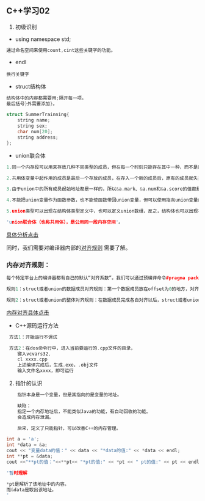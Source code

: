 ## C++学习02
1. 初级识别
* using namespace std;
```C++
通过命名空间来使用count,cint这些关键字的功能。
```
* endl
```
换行关键字
```
* struct结构体
```C++
结构体中的内容都需要用;隔开每一项。
最后括号}外需要添加}。

struct SummerTrainning{
	string name;
	string sex;
	char num[20];
	string address;
};
```
* union联合体
```C++
1.同一个内存段可以用来存放几种不同类型的成员，但在每一个时刻只能存在其中一种，而不是同时存放几种。也就是说，每一瞬间只有一个成员起作用，其它的成员不起作用，即不是同时都存在和起作用。

2.共用体变量中起作用的成员是最后一个存放的成员，在存入一个新的成员后，原有的成员就失去作用。

3.由于union中的所有成员起始地址都是一样的，所以&a.mark、&a.num和&a.score的值都是一样的。

4.不能把union变量作为函数参数，也不能使函数带回union变量，但可以使用指向union变量的指针。

5.union类型可以出现在结构体类型定义中，也可以定义union数组，反之，结构体也可以出现在union类型定义中，数组也可以作为union的成员。

'union联合体（也称共用体），是公用同一段内存空间'。
```
[具体分析点击](https://www.jb51.net/article/56009.htm)

同时，我们需要对编译器内部的[对齐规则](https://www.jb51.net/article/56007.htm)
需要了解。

### 内存对齐规则：
```C++
每个特定平台上的编译器都有自己的默认“对齐系数”。我们可以通过预编译命令#pragma pack(k)，k=1,2,4,8,16来改变这个系数，其中k就是需要指定的“对齐系数”；也可以使用#pragma pack()取消自定义字节对齐方式。

规则1：struct或者union的数据成员对齐规则：第一个数据成员放在offset为0的地方，对齐按照#pragma pack指定的数值和自身占用字节数中，二者比较小的那个进行对齐;

规则2：struct或者union的整体对齐规则：在数据成员完成各自对齐以后，struct或者union本身也要进行对齐，对齐将按照#pragma pack指定的数值和struct或者union中最大数据成员长度中比较小的那个进行。
```
[内存对齐具体点击](https://www.jb51.net/article/56007.htm)




* C++源码运行方法
```C++
 方法1：开始运行不调试

 方法2：在dos命令行中，进入当前要运行的.cpp文件的目录，
	键入vcvars32,
	cl xxxx.cpp
	上述编译完成后，生成.exe，.obj文件
	输入文件名xxxx，即可运行
```

2. 指针的认识
```C++
	指针本身是一个变量，但是其指向的是变量的地址。

	缺陷：
	指定一个内存地址后，不能类似Java的功能，有自动回收的功能。
	会造成内存泄漏。

	后来，定义了只能指针，可以改善C++的内存管理。

int a = 'a';
int *data = &a;
cout << "变量data的值：" << data << "*data的值:" << *data << endl;
int **pt = &data;
cout <<"**pt的值："<<**pt<< "*pt的值:" << *pt << " pt的值:" << pt << endl;

'暂时理解

*pt是解析了该地址中的内容。
而&data是取出该地址。
'
```